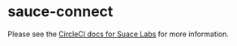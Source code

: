 sauce-connect
=============

Please see the [CircleCI docs for Suace Labs](https://circleci.com/docs/browser-testing-with-sauce-labs)
for more information.
